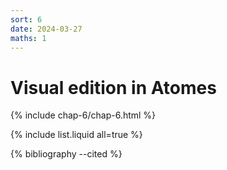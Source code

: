 ```yaml
---
sort: 6
date: 2024-03-27
maths: 1
---
```


# Visual edition in Atomes

{% include chap-6/chap-6.html %}

{% include list.liquid all=true %}

{% bibliography --cited %}
